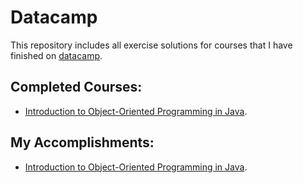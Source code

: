 # Datacamp
This repository includes all exercise solutions for courses that I have finished on [datacamp](https://www.datacamp.com/). 

## Completed Courses:
* [Introduction to Object-Oriented Programming in Java](https://app.datacamp.com/learn/courses/introduction-to-object-oriented-programming-in-java).


## My Accomplishments:
* [Introduction to Object-Oriented Programming in Java](https://www.datacamp.com/completed/statement-of-accomplishment/course/3729994eb22bc435e588262e4992350f575f7fbe).

